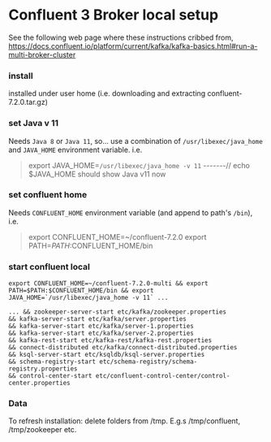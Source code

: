 # Confluent 3 Broker local setup
See the following web page where these instructions cribbed from,
https://docs.confluent.io/platform/current/kafka/kafka-basics.html#run-a-multi-broker-cluster

### install
installed under user home (i.e. downloading and extracting confluent-7.2.0.tar.gz)
### set Java v 11
Needs `Java 8` or `Java 11`, so... use a combination of `/usr/libexec/java_home` and `JAVA_HOME` environment variable. i.e.
> export JAVA_HOME=`/usr/libexec/java_home -v 11` -------// echo $JAVA_HOME  should show Java v11 now
### set confluent home
Needs `CONFLUENT_HOME` environment variable (and append to path's `/bin`), i.e.
> export CONFLUENT_HOME=~/confluent-7.2.0
> export PATH=$PATH:$CONFLUENT_HOME/bin
### start  confluent local

```
export CONFLUENT_HOME=~/confluent-7.2.0-multi && export PATH=$PATH:$CONFLUENT_HOME/bin && export JAVA_HOME=`/usr/libexec/java_home -v 11` ...
```
```
... && zookeeper-server-start etc/kafka/zookeeper.properties
&& kafka-server-start etc/kafka/server.properties
&& kafka-server-start etc/kafka/server-1.properties
&& kafka-server-start etc/kafka/server-2.properties
&& kafka-rest-start etc/kafka-rest/kafka-rest.properties
&& connect-distributed etc/kafka/connect-distributed.properties
&& ksql-server-start etc/ksqldb/ksql-server.properties
&& schema-registry-start etc/schema-registry/schema-registry.properties
&& control-center-start etc/confluent-control-center/control-center.properties
```

### Data
To refresh installation: delete folders from /tmp. E.g.s /tmp/confluent, /tmp/zookeeper etc.

